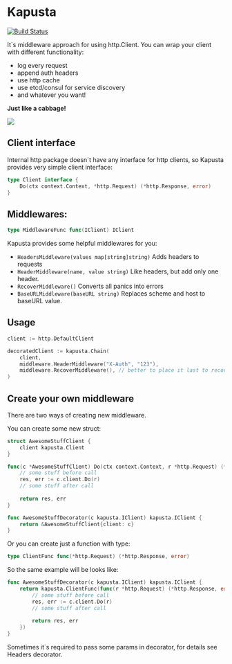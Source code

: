 # Kapusta

[![Build Status](https://travis-ci.org/go-st/kapusta.svg?branch=master)](https://travis-ci.org/go-st/kapusta)

It`s middleware approach for using http.Client. You can wrap your client with different functionality: 

 - log every request
 - append auth headers
 - use http cache
 - use etcd/consul for service discovery
 - and whatever you want!
 
**Just like a cabbage!**

![](http://2.bp.blogspot.com/-LtmW_ktxtXU/Um28ElCtQnI/AAAAAAAAB04/aaXWbmTdbnE/s1600/cabbage.png)

## Client interface

Internal http package doesn`t have any interface for http clients, so Kapusta provides very simple client interface:
```go
type Client interface {
	Do(ctx context.Context, *http.Request) (*http.Response, error)
}
```

## Middlewares:

```go
type MiddlewareFunc func(IClient) IClient
```

Kapusta provides some helpful middlewares for you:

- ```HeadersMiddleware(values map[string]string)``` Adds headers to requests
- ```HeaderMiddleware(name, value string)``` Like headers, but add only one header. 
- ```RecoverMiddleware()``` Converts all panics into errors
- ```BaseURLMiddleware(baseURL string)``` Replaces scheme and host to baseURL value.

## Usage

```go
client := http.DefaultClient

decoratedClient := kapusta.Chain(
    client,
    middleware.HeaderMiddleware("X-Auth", "123"),
    middleware.RecoverMiddleware(), // better to place it last to recover panics from middlewares too
)
```

## Create your own middleware

There are two ways of creating new middleware.

You can create some new struct:
```go
struct AwesomeStuffClient {
    client kapusta.Client
}

func(c *AwesomeStuffClient) Do(ctx context.Context, r *http.Request) (*http.Response, error) {
    // some stuff before call
    res, err := c.client.Do(r)
    // some stuff after call
    
    return res, err
}

func AwesomeStuffDecorator(c kapusta.IClient) kapusta.IClient {
    return &AwesomeStuffClient{client: c}
}
```

Or you can create just a function with type:
```go 
type ClientFunc func(*http.Request) (*http.Response, error)
```

So the same example will be looks like:
```go
func AwesomeStuffDecorator(c kapusta.IClient) kapusta.IClient {
	return kapusta.ClientFunc(func(r *http.Request) (*http.Response, error) {
		// some stuff before call
        res, err := c.client.Do(r)
        // some stuff after call
        
        return res, err
	})
}
```

Sometimes it`s required to pass some params in decorator, for details see Headers decorator.

